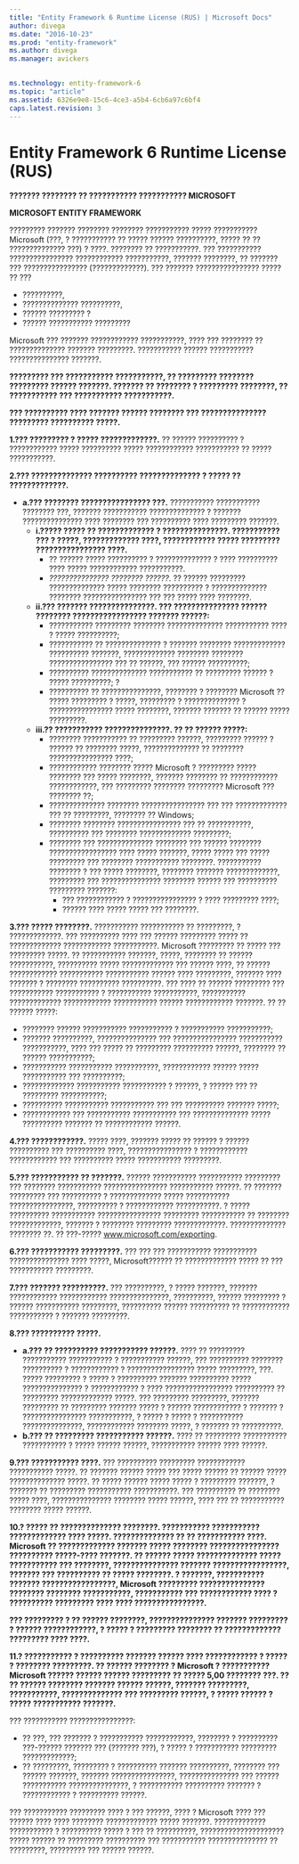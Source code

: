```yaml
---
title: "Entity Framework 6 Runtime License (RUS) | Microsoft Docs"
author: divega
ms.date: "2016-10-23"
ms.prod: "entity-framework"
ms.author: divega
ms.manager: avickers
 

ms.technology: entity-framework-6
ms.topic: "article"
ms.assetid: 6326e9e8-15c6-4ce3-a5b4-6cb6a97c6bf4
caps.latest.revision: 3
---
```

# Entity Framework 6 Runtime License (RUS)
**??????? ???????? ?? ??????????? ??????????? MICROSOFT**

**MICROSOFT ENTITY FRAMEWORK**

????????? ??????? ???????? ???????? ??????????? ????? ??????????? Microsoft (???, ? ??????????? ?? ????? ?????? ??????????, ????? ?? ?? ?????????????? ???) ? ????. ???????? ?? ???????????. ??? ??????????? ???????????????? ???????????? ???????????, ??????? ????????, ?? ??????? ??? ???????????????? (?????????????). ??? ??????? ???????????????? ????? ?? ???

-   ??????????,
-   ?????????????? ??????????,
-   ?????? ????????? ?
-   ?????? ??????????? ?????????

Microsoft ??? ??????? ???????????? ???????????, ???? ??? ???????? ?? ?????????????? ??????? ?????????. ??????????? ?????? ??????????? ??????????????? ???????.

**????????? ??? ??????????? ???????????, ?? ????????? ???????? ????????? ?????? ???????. ??????? ?? ???????? ? ????????? ????????, ?? ??????????? ??? ??????????? ???????????.**

**??? ?????????? ???? ??????? ?????? ???????? ??? ??????????????? ????????? ?????????? ?????.**

**1.??? ????????? ? ????? ?????????????.** ?? ?????? ?????????? ? ???????????? ????? ?????????? ????? ???????????? ??????????? ?? ????? ???????????.

**2.??? ?????????????? ?????????? ?????????????? ? ????? ?? ?????????????.**

-   **a.??? ???????? ???????????????? ???.** ??????????? ??????????? ???????? ???, ??????? ??????????? ?????????????? ? ??????? ??????????????? ???? ???????? ??? ?????????? ???? ????????? ???????.
    -   **i.????? ????? ?? ????????????? ? ???????????????. ??????????? ??? ? ?????, ????????????? ????, ???????????? ????? ????????? ???????????????? ????.**
        -   ?? ?????? ????? ?????????? ? ?????????????? ? ???? ?????????? ???? ????? ???????????? ???????????.
        -   *??????????????? ???????? ??????*. ?? ?????? ????????? ?????????????? ????? ???????? ?????????? ? ?????????????? ???????? ???????????????? ??? ??? ????? ???? ????????.
    -   **ii.??? ??????? ???????????????. ??? ??????????????? ?????? ???????? ????????????????? ??????? ??????:**
        -   ??????????? ????????? ???????? ?????????????? ??????????? ???? ? ????? ??????????;
        -   ??????????? ?? ?????????????? ? ??????? ???????? ????????????? ?????????? ???????, ????????????? ???????? ???????? ???????????????? ??? ?? ??????, ??? ?????? ??????????;
        -   ?????????? ?????????????? ??????????? ?? ????????? ?????? ? ????? ??????????; ?
        -   ?????????? ?? ???????????????, ???????? ? ???????? Microsoft ?? ????? ????????? ? ?????, ????????? ? ?????????????? ? ???????????????? ????? ????????, ??????? ??????? ?? ?????? ????? ?????????.
    -   **iii.?? ??????????? ???????????????. ?? ?? ?????? ?????:**
        -   ???????? ??????????? ?? ????????? ??????, ????????? ?????? ? ?????? ?? ???????? ?????, ?????????????? ?? ???????? ???????????????? ????;
        -   ???????????? ???????? ????? Microsoft ? ????????? ????? ???????? ??? ????? ????????, ??????? ???????? ?? ???????????? ????????????, ??? ????????? ???????? ????????? Microsoft ??? ???????? ??;
        -   ?????????????? ???????? ???????????????? ??? ??? ????????????? ??? ?? ?????????, ???????? ?? Windows;
        -   ???????? ???????? ???????????????? ??? ?? ???????????, ?????????? ??? ???????? ????????????? ?????????;
        -   ???????? ??? ?????????????? ???????? ??? ?????? ???????? ????????????????? ???? ????? ???????, ????? ????? ??? ????? ????????? ??? ???????? ??????????? ????????. ??????????? ???????? ? ??? ????? ????????, ???????? ??????? ?????????????, ????????? ??? ??????????????? ???????? ?????? ??? ?????????? ????????? ???????:
            -   ??? ???????????? ? ???????????????? ? ???? ????????? ????;
            -   ?????? ???? ????? ????? ??? ????????.

**3.??? ????? ????????.** ??????????? ??????????? ?? ?????????, ? ?????????????. ??? ?????????? ???? ??? ?????? ????????? ????? ?? ????????????? ???????????? ???????????. Microsoft ????????? ?? ????? ??? ????????? ?????. ?? ??????????? ???????, ?????, ???????? ?? ?????? ???????????, ?????????? ????? ????????????? ??? ?????? ????, ?? ?????? ???????????? ??????????? ??????????? ?????? ???? ?????????, ??????? ???? ??????? ? ???????? ?????????? ??????????. ??? ???? ?? ?????? ????????? ??? ??????????? ??????????? ? ??????????? ???????????, ??????????? ????????????? ???????????? ??????????? ?????? ???????????? ???????. ?? ?? ?????? ?????:

-   ???????? ?????? ??????????? ??????????? ? ??????????? ???????????;
-   ??????? ??????????, ??????????????? ??? ???????????????? ??????????? ???????????, ???? ??? ????? ?? ????????? ?????????? ??????, ???????? ?? ?????? ???????????;
-   ??????????? ??????????? ???????????, ???????????? ?????? ????? ??????????? ??? ??????????;
-   ????????????? ??????????? ??????????? ? ??????, ? ?????? ??? ?? ????????? ???????????;
-   ?????????? ??????????? ??????????? ??? ??? ?????????? ??????? ?????;
-   ???????????? ??? ??????????? ??????????? ??? ?????????????? ????? ?????????? ??????? ?? ???????????? ??????.

**4.??? ????????????.** ????? ????, ??????? ????? ?? ?????? ? ?????? ?????????? ??? ?????????? ????, ???????????????? ? ???????????? ???????????? ??? ?????????? ????? ??????????? ?????????.

**5.??? ??????????? ?? ???????.** ?????? ??????????? ??????????? ????????? ??? ???????? ??????????? ???????????????? ??????????? ??????. ?? ??????? ????????? ??? ?????????? ? ????????????? ????? ??????????? ????????????????, ?????????? ? ???????????? ???????????. ? ????? ?????????? ??????????? ???????????????? ????????? ??????????? ?? ???????? ?????????????, ??????? ? ???????? ????????? ?????????????. ?????????????? ???????? ??. ?? ???-????? www.microsoft.com/exporting.

**6.??? ??????????? ?????????.** ??? ??? ??? ??????????? ??????????? ??????????????? ???? ?????, Microsoft?????? ?? ????????????? ????? ?? ??? ??????????? ?????????.

**7.??? ??????? ??????????.** ??? ??????????, ? ????? ???????, ??????? ???????????? ???????????? ???????????????, ??????????, ?????? ????????? ? ?????? ??????????? ?????????, ?????????? ?????? ?????????? ?? ???????????? ??????????? ? ??????? ?????????.

**8.??? ?????????? ?????.**

-   **a.??? ?? ?????????? ??????????? ??????.** ???? ?? ????????? ??????????? ??????????? ? ??????????? ??????, ??? ?????????? ???????? ?????????? ? ???????????? ? ????????????????? ????? ?????????, ???. ????? ????????? ? ????? ? ?????????? ??????? ?????????? ????? ??????????????? ? ???????????? ? ???? ????????????????? ?????????? ?? ????????? ????????????? ?????. ??? ????????? ?????????, ??????? ????????? ?? ????????? ??????? ????? ? ?????? ???????????? ? ??????? ? ???????????????? ???????????, ? ????? ? ????? ? ??????????? ???????????????, ???????????? ???????? ?????, ? ??????? ?? ??????????.
-   **b.??? ?? ????????? ??????????? ??????.** ???? ?? ????????? ??????????? ??????????? ? ????? ?????? ??????, ??????????? ?????? ???? ??????.

**9.??? ??????????? ????.** ??? ?????????? ????????? ???????????? ??????????? ?????. ?? ??????? ?????? ????? ??? ????? ?????? ?? ?????? ????? ?????????????? ?????. ?? ????? ?????? ????? ????? ? ????????? ???????, ? ??????? ?? ????????? ??????????? ???????????. ??? ?????????? ?? ???????? ????? ????, ??????????????? ???????? ????? ??????, ???? ??? ?? ??????????? ???????? ????? ??????.

**10.? ????? ?? ?????????????? ????????. ??????????? ??????????? ????????????? ???? ?????. ?????????????? ?? ?? ??????????? ????. Microsoft ?? ????????????? ??????? ????? ???????? ???????????????? ?????????? ?????-???? ???????. ?? ?????? ????? ?????????????? ????? ??????????? ??? ????????, ??????????????? ??????? ?????????????????, ??????? ??? ?????????? ?? ????? ????????. ? ???????, ??????????? ??????? ?????????????????, Microsoft ????????? ??????????????? ???????? ???????? ???????????, ??????????? ??? ???????????? ???? ? ?????????? ????????? ???? ???? ????????????????.**

**??? ????????? ? ?? ?????? ????????, ??????????????? ??????? ????????? ? ?????? ????????????, ? ????? ? ????????? ???????? ?? ????????????? ????????? ???? ????.**

**11.? ??????????? ? ?????????? ??????? ?????? ???? ???????????? ? ????? ? ???????? ?????????. ?? ?????? ???????? ? Microsoft ? ??????????? Microsoft ?????? ?????? ?????? ????????? ?? ????? 5,00 ???????? ???. ?? ?? ?????? ???????? ??????? ?????? ??????, ??????? ?????????, ???????????, ?????????????? ??? ????????? ??????, ? ????? ?????? ? ????? ??????????? ???????.**

??? ??????????? ????????????????:

-   ?? ???, ??? ??????? ? ??????????? ????????????, ???????? ? ?????????? ???-?????? ??????? ??? (??????? ???), ? ????? ? ??????????? ????????? ?????????????;
-   ?? ?????????, ????????? ? ?????????? ??????? ??????????, ???????? ??? ?????? ???????, ??????? ????????????????, ??????????????? ??? ?????? ??????????? ???????????????, ? ??????????? ?????????? ??????? ? ???????????? ? ?????????? ??????.

??? ??????????? ????????? ???? ? ??? ??????, ???? ? Microsoft ???? ??? ?????? ???? ???? ???????? ????????????? ????? ???????. ????????????? ??????????? ? ?????????? ????? ? ??? ?? ??????????, ????????????????????? ????? ?????? ?? ????????? ?????????? ??? ??????????? ??????????????? ?? ?????????, ????????? ??? ?????? ??????.
